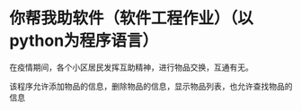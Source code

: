 # 你帮我助软件（软件工程作业）（以python为程序语言）
在疫情期间，各个小区居民发挥互助精神，进行物品交换，互通有无。

该程序允许添加物品的信息，删除物品的信息，显示物品列表，也允许查找物品的信息

